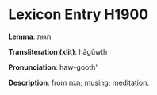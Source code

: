 # Lexicon Entry H1900

**Lemma**: הָגוּת

**Transliteration (xlit)**: hâgûwth

**Pronunciation**: haw-gooth'

**Description**:
from הָגָה; musing; meditation.
